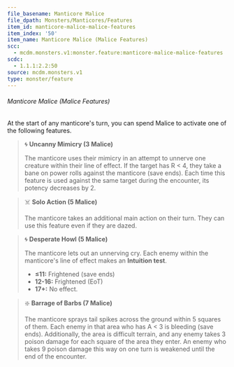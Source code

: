 ```yaml
---
file_basename: Manticore Malice
file_dpath: Monsters/Manticores/Features
item_id: manticore-malice-malice-features
item_index: '50'
item_name: Manticore Malice (Malice Features)
scc:
  - mcdm.monsters.v1:monster.feature:manticore-malice-malice-features
scdc:
  - 1.1.1:2.2:50
source: mcdm.monsters.v1
type: monster/feature
---
```


###### Manticore Malice (Malice Features)

At the start of any manticore's turn, you can spend Malice to activate one of the following features.

> 🌀 **Uncanny Mimicry (3 Malice)**
>
> The manticore uses their mimicry in an attempt to unnerve one creature within their line of effect. If the target has R < 4, they take a bane on power rolls against the manticore (save ends). Each time this feature is used against the same target during the encounter, its potency decreases by 2.

> ☠️ **Solo Action (5 Malice)**
>
> The manticore takes an additional main action on their turn. They can use this feature even if they are dazed.

> 🌀 **Desperate Howl (5 Malice)**
>
> The manticore lets out an unnerving cry. Each enemy within the manticore's line of effect makes an **Intuition test**.
>
> - **≤11:** Frightened (save ends)
> - **12-16:** Frightened (EoT)
> - **17+:** No effect.

> ❇️ **Barrage of Barbs (7 Malice)**
>
> The manticore sprays tail spikes across the ground within 5 squares of them. Each enemy in that area who has A < 3 is bleeding (save ends). Additionally, the area is difficult terrain, and any enemy takes 3 poison damage for each square of the area they enter. An enemy who takes 9 poison damage this way on one turn is weakened until the end of the encounter.
